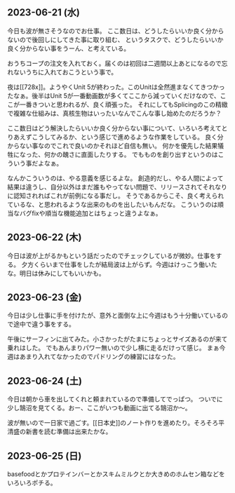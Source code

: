 ## 2023-06-21 (水)

今日も波が無さそうなのでお仕事。
ここ数日は、どうしたらいいか良く分からないので後回しにしてきた事に取り組む、
というタスクで、どうしたらいいか良く分からない事をうーん、と考えている。

おうちコープの注文を入れておく。届くのは初回は二週間以上あとになるので忘れないうちに入れておこうという事で。

夜は[[728x]]。ようやくUnit 5が終わった。このUnitは全然進まなくてきつかったなぁ。後半はUnit 5が一番動画数が多くてここから減っていくだけなので、ここが一番きついと思われるが、良く頑張った。
それにしてもSplicingのこの精緻で複雑な仕組みは、真核生物はいったいなんでこんな事し始めたのだろうか？

ここ数日はどう解決したらいいか良く分からない事について、いろいろ考えてとりあえずこうしてみるか、という感じで進めるような作業をしている。
良く分からない事なのでこれで良いのかそれほど自信も無い。
何かを優先した結果犠牲になった、何かの醜さに直面したりする。
でもものを創り出すというのはこういう事だよなぁ。

なんかこういうのは、やる意義を感じるよな。
創造的だし、やる人間によって結果は違うし、自分以外はまだ誰もやってない問題で、リリースされてそれなりに認知されればこれが前例になる事だし。
そうであるからこそ、良く考えられているな、と思われるような出来のものを出したいもんだな。
こういうのは順当なバグfixや順当な機能追加とはちょっと違うよなぁ。

## 2023-06-22 (木)

今日は波が上がるかもという話だったのでチェックしているが微妙。仕事をする。
夕方くらいまで仕事をしたが結局波は上がらず。今週はけっこう働いたな。明日は休みにしてもいいかも。

## 2023-06-23 (金)

今日は少し仕事に手を付けたが、意外と面倒な上に今週はもう十分働いているので途中で違う事をする。

午後にサーフィンに出てみた。小さかったがたまにちょっとサイズあるのが来て乗れはした。
でもあんまりパワー無いので少し横に走るだけって感じ。
まぁ今週はあまり入れてなかったのでパドリングの練習にはなった。

## 2023-06-24 (土)

今日は朝から車を出してくれと頼まれているので準備してでっぱつ。
ついでに少し鵠沼を見てくる。おー、ここがいつも動画に出てる鵠沼か〜。

波が無いので一日家で過ごす。[[日本史]]のノート作りを進めたり。そろそろ平清盛の新書を読む準備は出来たかな。

## 2023-06-25 (日)

basefoodとかプロテインバーとかスキムミルクとか大きめのホムセン箱などをいろいろポチる。